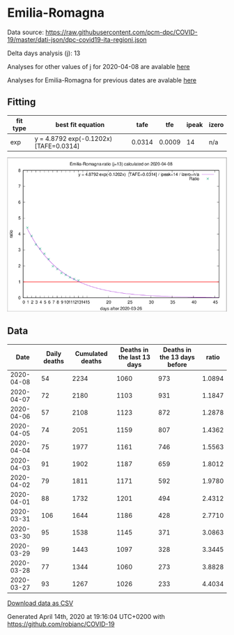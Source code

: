 # Emilia-Romagna

Data source: https://raw.githubusercontent.com/pcm-dpc/COVID-19/master/dati-json/dpc-covid19-ita-regioni.json

Delta days analysis (j): 13

Analyses for other values of j for 2020-04-08 are avalable [here](../2020-04-08/README.md)

Analyses for Emilia-Romagna for previous dates are avalable [here](../README.md)

## Fitting 
|fit type|best fit equation|tafe|tfe|ipeak|izero|
|-------|-----|--------|------|---|---|
|exp|y = 4.8792 exp(-0.1202x)  [TAFE=0.0314]|0.0314|0.0009|14|n/a|

![Plot](COVID-19_emilia-romagna_j13_2020-04-08.png)

## Data
|Date|Daily deaths|Cumulated deaths|Deaths in the last 13 days|Deaths in the 13 days before|ratio|
|----|----------|-----------|-------|--------------------|-----|
|2020-04-08|54|2234|1060|973|1.0894|
|2020-04-07|72|2180|1103|931|1.1847|
|2020-04-06|57|2108|1123|872|1.2878|
|2020-04-05|74|2051|1159|807|1.4362|
|2020-04-04|75|1977|1161|746|1.5563|
|2020-04-03|91|1902|1187|659|1.8012|
|2020-04-02|79|1811|1171|592|1.9780|
|2020-04-01|88|1732|1201|494|2.4312|
|2020-03-31|106|1644|1186|428|2.7710|
|2020-03-30|95|1538|1145|371|3.0863|
|2020-03-29|99|1443|1097|328|3.3445|
|2020-03-28|77|1344|1060|273|3.8828|
|2020-03-27|93|1267|1026|233|4.4034|

[Download data as CSV](COVID-19_emilia-romagna_j13_2020-04-08.csv)

Generated April 14th, 2020 at 19:16:04 UTC+0200 with https://github.com/robianc/COVID-19
